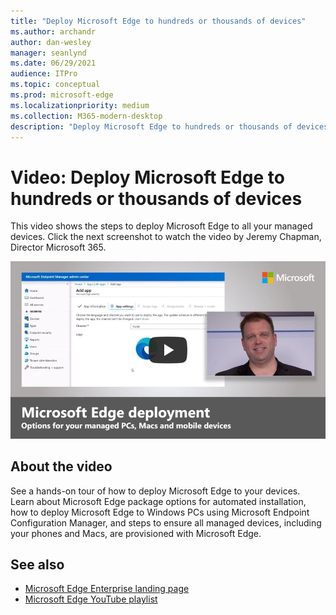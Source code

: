 ```yaml
---
title: "Deploy Microsoft Edge to hundreds or thousands of devices"
ms.author: archandr
author: dan-wesley
manager: seanlynd
ms.date: 06/29/2021
audience: ITPro
ms.topic: conceptual
ms.prod: microsoft-edge
ms.localizationpriority: medium
ms.collection: M365-modern-desktop
description: "Deploy Microsoft Edge to hundreds or thousands of devices"
---
```


# Video: Deploy Microsoft Edge to hundreds or thousands of devices

This video shows the steps to deploy Microsoft Edge to all your managed devices. Click the next screenshot to watch the video by Jeremy Chapman, Director Microsoft 365.

[![Deploy Microsoft Edge to hundreds or thousands of devices](media/microsoft-edge-video-deploy/0.png)](http://www.youtube.com/watch?v=o90UsN6g6NE "Deploy Microsoft Edge to hundreds or thousands of devices")

## About the video

See a hands-on tour of how to deploy Microsoft Edge to your devices. Learn about Microsoft Edge package options for automated installation, how to deploy Microsoft Edge to Windows PCs using Microsoft Endpoint Configuration Manager, and steps to ensure all managed devices, including your phones and Macs, are provisioned with Microsoft Edge.

## See also

- [Microsoft Edge Enterprise landing page](https://aka.ms/EdgeEnterprise)
- [Microsoft Edge YouTube playlist](https://www.youtube.com/playlist?list=PLXtHYVsvn_b-uXh1tMeYpT-0iD8tD3tFy)
